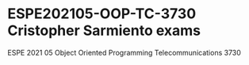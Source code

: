 # ESPE202105-OOP-TC-3730 Cristopher Sarmiento exams
ESPE 2021 05 Object Oriented Programming Telecommunications 3730

